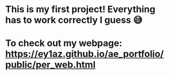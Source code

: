 # This is my first project! Everything has to work correctly I guess 😅
# To check out my webpage: https://ey1az.github.io/ae_portfolio/public/per_web.html